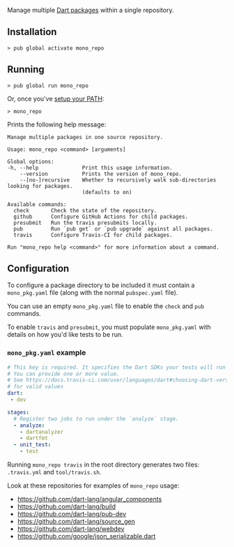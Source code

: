 Manage multiple [Dart packages] within a single repository.

## Installation

```console
> pub global activate mono_repo
```

## Running

```console
> pub global run mono_repo
```

Or, once you've [setup your PATH]:

```console
> mono_repo
```

Prints the following help message: 

```
Manage multiple packages in one source repository.

Usage: mono_repo <command> [arguments]

Global options:
-h, --help              Print this usage information.
    --version           Prints the version of mono_repo.
    --[no-]recursive    Whether to recursively walk sub-directories looking for packages.
                        (defaults to on)

Available commands:
  check       Check the state of the repository.
  github      Configure GitHub Actions for child packages.
  presubmit   Run the travis presubmits locally.
  pub         Run `pub get` or `pub upgrade` against all packages.
  travis      Configure Travis-CI for child packages.

Run "mono_repo help <command>" for more information about a command.
```

## Configuration

To configure a package directory to be included it must contain a
`mono_pkg.yaml` file (along with the normal `pubspec.yaml` file).

You can use an empty `mono_pkg.yaml` file to enable the `check` and `pub`
commands. 

To enable `travis` and `presubmit`, you must populate `mono_pkg.yaml` with
details on how you'd like tests to be run.

### `mono_pkg.yaml` example

```yaml
# This key is required. It specifies the Dart SDKs your tests will run under
# You can provide one or more value.
# See https://docs.travis-ci.com/user/languages/dart#choosing-dart-versions-to-test-against
# for valid values
dart:
 - dev

stages:
  # Register two jobs to run under the `analyze` stage.
  - analyze:
    - dartanalyzer
    - dartfmt
  - unit_test:
    - test
```

Running `mono_repo travis` in the root directory generates two files:
`.travis.yml` and `tool/travis.sh`.

Look at these repositories for examples of `mono_repo` usage:

* https://github.com/dart-lang/angular_components
* https://github.com/dart-lang/build
* https://github.com/dart-lang/pub-dev
* https://github.com/dart-lang/source_gen
* https://github.com/dart-lang/webdev
* https://github.com/google/json_serializable.dart

[Dart packages]: https://dart.dev/guides/libraries/create-library-packages
[setup your PATH]: (https://dart.dev/tools/pub/cmd/pub-global#running-a-script-from-your-path)
